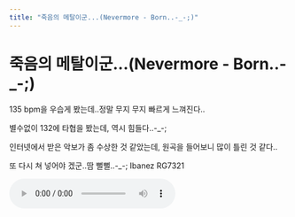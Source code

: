 ```yaml
---
title: "죽음의 메탈이군...(Nevermore - Born..-_-;)"
---
```

# 죽음의 메탈이군...(Nevermore - Born..-_-;)

135 bpm을 우습게 봤는데..정말 무지 무지 빠르게 느껴진다..

별수없이 132에 타협을 봤는데, 역시 힘들다..-_-;

인터넷에서 받은 악보가 좀 수상한 것 같았는데, 원곡을 들어보니 많이 틀린 것 같다..

또 다시 쳐 넣어야 겠군..땀 뻘뻘..-_-;
Ibanez RG7321

<audio src="/assets/images/266bedf27df7457c92375ff5197a1c8d.mp3" controls preload></audio>



